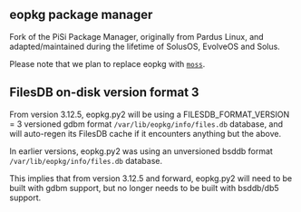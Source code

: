 eopkg package manager
---------------------

Fork of the PiSi Package Manager, originally from Pardus Linux,
and adapted/maintained during the lifetime of SolusOS, EvolveOS and Solus.

Please note that we plan to replace eopkg with [`moss`](https://github.com/serpent-os/moss).

FilesDB on-disk version format 3
--------------------------------

From version 3.12.5, eopkg.py2 will be using a FILESDB_FORMAT_VERSION = 3 versioned gdbm format `/var/lib/eopkg/info/files.db` database, and will auto-regen its FilesDB cache if it encounters anything but the above.

In earlier versions, eopkg.py2 was using an unversioned bsddb format `/var/lib/eopkg/info/files.db` database.

This implies that from version 3.12.5 and forward, eopkg.py2 will need to be built with gdbm support, but no longer needs to be built with bsddb/db5 support.
